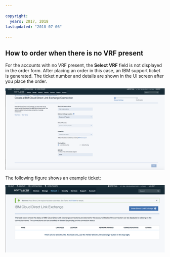 ```yaml
---

copyright:
  years: 2017, 2018
lastupdated: "2018-07-06"

---
```


## How to order when there is no VRF present

For the accounts with no VRF present, the **Select VRF** field is not displayed in the order form. After placing an order in this case, an IBM support ticket is generated. The ticket number and details are shown in the UI screen after you place the order.

![Step NV1](/images/No-VRF-Step1.png)

The following figure shows an example ticket:

![Step NV1 ticket](/images/No-VRF-Step1-ticket.png)
